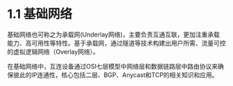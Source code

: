 # 1.1 基础网络

基础网络也可称之为承载网(Underlay网络)，主要负责互通互联，更加注重承载能力、高可用性等特性。基于承载网，通过隧道等技术构建出用户所需、流量可控的虚拟逻辑网络（Overlay网络）。


在基础网络中，互连设备通过OSI七层模型中网络层和数据链路层中路由协议来确保彼此的IP连通性，核心包括二层、BGP、Anycast和TCP的相关知识和应用。
